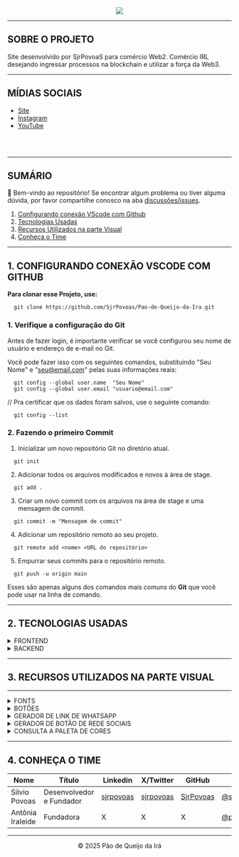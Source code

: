 <p align="center">
  <img src="https://blogger.googleusercontent.com/img/b/R29vZ2xl/AVvXsEhskIML5HXxxY0UAcf2GeTAqRn0MAV9YF-dDp6xE8XPRBUk__edBmsG4rRLp_urBinyLqgdejGcrnQghmAhyphenhyphenYSW28UBn0gSljmj0IZvgTP4HHWYCQgqDSL4WBaC9BUu4rEv7nhi1HePkEk6_EcQpssp-WQYhppXH3AmvzmZzzOseSvkSstrGLHbpFqEpuk/s320-rw/FireShot%20Capture%20004%20-%20P%C3%A3o%20de%20Queijo%20da%20Ir%C3%A1%20-%20%5Bpao-de-queijo-da-ira.vercel.app%5D.png">
</p>

---
## SOBRE O PROJETO

Site desenvolvido por SjrPovoaS para comércio Web2.
Comércio IRL desejando ingressar processos na blockchain e utilizar a força da Web3.


---
## MÍDIAS SOCIAIS
- [Site](https://pao-de-queijo-da-ira.vercel.app/)
- [Instagram](https://www.instagram.com/pao.de.queijo.da.ira/)
- [YouTube](https://www.youtube.com/@paodequeijodaira/)

<br>
<br>

---
## SUMÁRIO
👋 Bem-vindo ao repositório!
Se encontrar algum problema ou tiver alguma dúvida, por favor compartilhe conosco na aba [discussões/issues](https://github.com/SjrPovoas/Pao-de-Queijo-da-Ira/issues).

1. [Configurando conexão VScode com Github](https://github.com/SjrPovoas/Pao-de-Queijo-da-Ira/#1-configurando-conexao-vscode-com-github)
2. [Tecnologias Usadas](https://github.com/SjrPovoas/Pao-de-Queijo-da-Ira/#2-tecnologias-usadas)
3. [Recursos Utilizados na parte Visual](https://github.com/SjrPovoas/Pao-de-Queijo-da-Ira/#3-recursos-utilizados-na-parte-visual)
4. [Conheça o Time](https://github.com/SjrPovoas/Pao-de-Queijo-da-Ira/#4-conheca-o-time)

---
## 1. CONFIGURANDO CONEXÃO VSCODE COM GITHUB

**Para clonar esse Projeto, use:**

```
  git clone https://github.com/SjrPovoas/Pao-de-Queijo-da-Ira.git
```

### 1. Verifique a configuração do Git
Antes de fazer login, é importante verificar se você configurou seu nome de usuário e endereço de e-mail no Git.

Você pode fazer isso com os seguintes comandos, substituindo "Seu Nome" e "seu@email.com" pelas suas informações reais:
```
  git config --global user.name  "Seu Nome"
  git config --global user.email "usuario@email.com"
```
// Pra certificar que os dados foram salvos, use o seguinte comando:
```
  git config --list 
```

### 2. Fazendo o primeiro Commit

1. Inicializar um novo repositório Git no diretório atual.
```
  git init
```
2. Adicionar todos os arquivos modificados e novos à área de stage.
```
  git add .
```
3. Criar um novo commit com os arquivos na área de stage e uma mensagem de commit.
```
  git commit -m "Mensagem de commit"
```
4. Adicionar um repositório remoto ao seu projeto.
```
  git remote add <nome> <URL do repositório>
```
5. Empurrar seus commits para o repositório remoto.
```
  git push -u origin main
```

Esses são apenas alguns dos comandos mais comuns do **Git** que você pode usar na linha de comando.

---
## 2. TECNOLOGIAS USADAS

<details>
<summary>FRONTEND</summary>
<ul>
<li>HTML</li>
<li>CSS</li>
</ul>
</details>

<details>
<summary>BACKEND</summary>
<ul>
<li>JAVASCRIPT</li>
</ul>
</details>

---
## 3. RECURSOS UTILIZADOS NA PARTE VISUAL

****
<details>
<summary>FONTS</summary>

  - [Google Fonts](https://fonts.google.com/)

</details>

<details>
<summary>BOTÕES</summary>

  - [Bootstrap](https://icons.getbootstrap.com/)

</details>

<details>
<summary>GERADOR DE LINK DE WHATSAPP</summary>

  - [Zap Convertte](https://zap.convertte.com.br/gerador-link-whatsapp/)

</details>

<details>
<summary>GERADOR DE BOTÃO DE REDE SOCIAIS</summary>

  - [Shields.io](https://shields.io/badges)

</details>

<details>
<summary>CONSULTA A PALETA DE CORES</summary>

  - [Paleta de Cores](https://paletadecolores.online/)

</details>

<p>

---
## 4. CONHEÇA O TIME

Nome | Título | Linkedin | X/Twitter | GitHub | Instagram
---|---|---|---|---|---
Silvio Povoas | Desenvolvedor e Fundador | [sjrpovoas](https://www.linkedin.com/in/sjrpovoas) | [sjrpovoas](https://www.x.com/sjrpovoas) | [SjrPovoas](https://github.com/SjrPovoas) | [@silviopovoasjunior](https://www.instagram.com/silviopovoasjunior)
Antônia Iraleide | Fundadora | X | X | X | [@pao.de.queijo.da.ira](https://www.instagram.com/pao.de.queijo.da.ira)
***


<p align="center">
  &COPY; 2025 Pão de Queijo da Irá
</p>